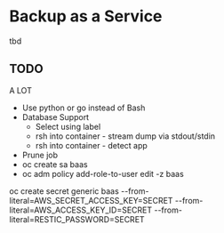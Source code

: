 # Backup as a Service

tbd

## TODO

A LOT

* Use python or go instead of Bash
* Database Support
  * Select using label
  * rsh into container - stream dump via stdout/stdin
  * rsh into container - detect app
* Prune job
* oc create sa baas
* oc adm policy add-role-to-user edit -z baas

oc create secret generic baas --from-literal=AWS_SECRET_ACCESS_KEY=SECRET --from-literal=AWS_ACCESS_KEY_ID=SECRET --from-literal=RESTIC_PASSWORD=SECRET


